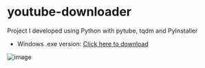 # youtube-downloader
Project I developed using Python with pytube, tqdm and PyInstaller
* Windows .exe version: <a href="https://github.com/thiagosaraiva-git/youtube-downloader/raw/main/dist/start.exe" target="__blank">Click here to download</a>

![image](https://user-images.githubusercontent.com/9470353/183517732-9ae92df4-569d-401c-b3ed-3ee71a63ab76.png)
